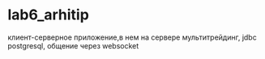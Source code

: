 # lab6_arhitip
клиент-серверное приложение,в нем на сервере мультитрейдинг, jdbс postgresql, общение через websocket
